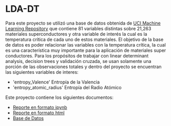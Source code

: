 # LDA-DT
Para este proyecto se utilizó una base de datos obtenida de [UCI Machine Learning Repository](https://archive.ics.uci.edu/dataset/464/superconductivty+data) que contiene 81 variables distintas sobre 21,263 materiales superconductores y otra variable de interés la cual es la temperatura crítica de cada uno de estos materiales. El objetivo de la base de datos es poder relacionar las variables con la temperatura crítica, la cual es una característica muy importante para la aplicación de materiales super conductores. Para los propósitos de trabajar con linear determinant analysis, decision trees y validación cruzada, se usan solamente una porción de las observaciones totales y dentro del proyecto se encuentran las siguientes variables de interes:

- 'entropy_Valence' Entropía de la Valencia
- 'entropy_atomic_radius' Entropía del Radio Atómico
  
Este proyecto contiene los siguientes documentos:

- [Reporte en formato ipynb](A2_2_611858.ipynb)
- [Reporte en formato html](A2_2_611858.html)
- [Base de Datos](train.csv)
